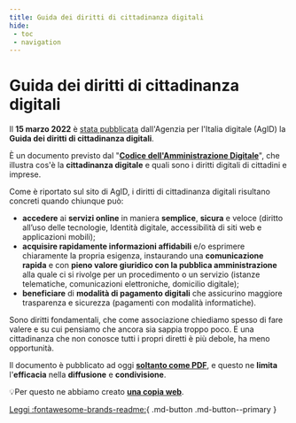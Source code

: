 ```yaml
---
title: Guida dei diritti di cittadinanza digitali
hide:
 - toc
 - navigation
---
```


# Guida dei diritti di cittadinanza digitali

Il **15 marzo 2022** è [stata pubblicata](https://www.agid.gov.it/it/agenzia/stampa-e-comunicazione/notizie/2022/03/16/online-guida-diritti-cittadinanza-digitali) dall'Agenzia per l'Italia digitale (AgID) la **Guida dei diritti di cittadinanza digitali**.

È un documento previsto dal "[**Codice dell'Amministrazione Digitale**](https://www.normattiva.it/uri-res/N2Ls?urn:nir:stato:decreto.legislativo:2005-03-07;82!vig)", che illustra cos'è la **cittadinanza digitale** e quali sono i diritti digitali di cittadini e imprese.

Come è riportato sul sito di AgID, i diritti di cittadinanza digitali risultano concreti quando chiunque può:

- **accedere** ai **servizi online** in maniera **semplice**, **sicura** e veloce (diritto all’uso delle tecnologie, Identità digitale, accessibilità di siti web e applicazioni mobili);
- **acquisire rapidamente informazioni affidabili** e/o esprimere chiaramente la propria esigenza, instaurando una **comunicazione rapida** e con **pieno valore giuridico con la pubblica amministrazione** alla quale ci si rivolge per un procedimento o un servizio (istanze telematiche, comunicazioni elettroniche, domicilio digitale);
- **beneficiare** di **modalità di pagamento digitali** che assicurino maggiore trasparenza e sicurezza (pagamenti con modalità informatiche).

Sono diritti fondamentali, che come associazione chiediamo spesso di fare valere e su cui pensiamo che ancora sia sappia troppo poco. E una cittadinanza che non conosce tutti i propri diretti è più debole, ha meno opportunità.

Il documento è pubblicato ad oggi [**soltanto come PDF**](https://www.agid.gov.it/sites/default/files/repository_files/guida_riepilogo_diritti_cittadinanza_digitale_03-2022-acc.pdf), e questo ne **limita** l'**efficacia** nella **diffusione** e **condivisione**.

💡Per questo ne abbiamo creato [**una copia web**](presentazione.md).

[Leggi :fontawesome-brands-readme:](presentazione.md){ .md-button .md-button--primary }
